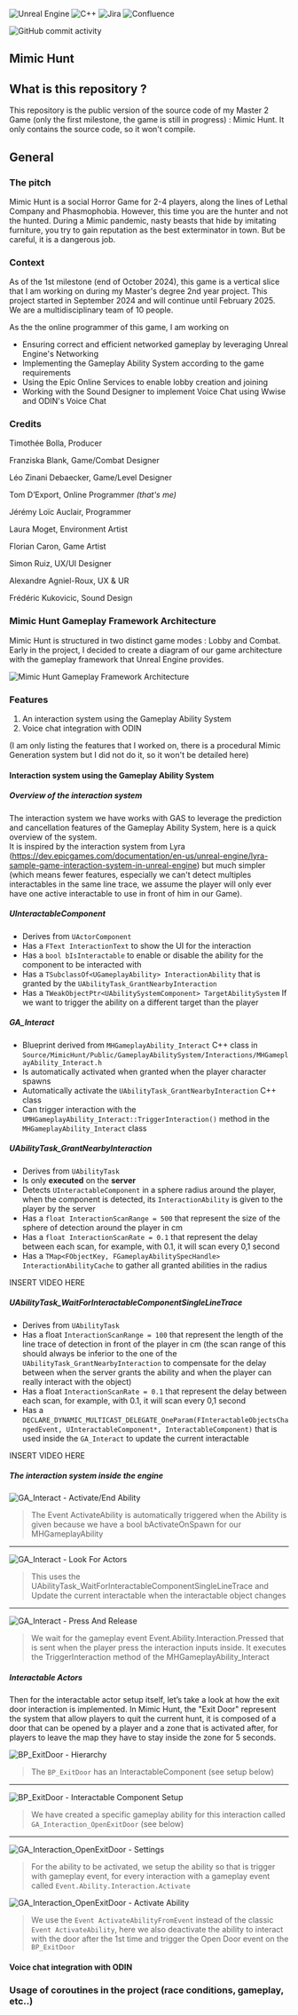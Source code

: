 ![Unreal Engine](https://img.shields.io/badge/unrealengine-%23313131.svg?style=for-the-badge&logo=unrealengine&logoColor=white)
![C++](https://img.shields.io/badge/c++-%2300599C.svg?style=for-the-badge&logo=c%2B%2B&logoColor=white)
![Jira](https://img.shields.io/badge/jira-%230A0FFF.svg?style=for-the-badge&logo=jira&logoColor=white)
![Confluence](https://img.shields.io/badge/confluence-%23172BF4.svg?style=for-the-badge&logo=confluence&logoColor=white)

![GitHub commit activity](https://img.shields.io/github/commit-activity/t/tomdexp/MimicHuntPublic?authorFilter=tomdexp&style=for-the-badge)

## Mimic Hunt

## What is this repository ?
This repository is the public version of the source code of my Master 2 Game (only the first milestone, the game is still in progress) : Mimic Hunt.
It only contains the source code, so it won't compile.

## General
### The pitch
Mimic Hunt is a social Horror Game for 2-4 players, along the lines of Lethal Company and Phasmophobia. 
However, this time you are the hunter and not the hunted. During a Mimic pandemic, nasty beasts that hide by imitating furniture, 
you try to gain reputation as the best exterminator in town. 
But be careful, it is a dangerous job.

### Context
As of the 1st milestone (end of October 2024), this game is a vertical slice that I am working on during my Master's degree 2nd year project.
This project started in September 2024 and will continue until February 2025.
We are a multidisciplinary team of 10 people. 

As the the online programmer of this game, I am working on
- Ensuring correct and efficient networked gameplay by leveraging Unreal Engine's Networking
- Implementing the Gameplay Ability System according to the game requirements
- Using the Epic Online Services to enable lobby creation and joining
- Working with the Sound Designer to implement Voice Chat using Wwise and ODIN's Voice Chat

### Credits
Timothée Bolla, Producer

Franziska Blank, Game/Combat Designer

Léo Zinani Debaecker, Game/Level Designer

Tom D’Export, Online Programmer _(that's me)_

Jérémy Loïc Auclair, Programmer

Laura Moget, Environment Artist

Florian Caron, Game Artist

Simon Ruiz, UX/UI Designer

Alexandre Agniel-Roux, UX & UR

Frédéric Kukovicic, Sound Design

### Mimic Hunt Gameplay Framework Architecture
Mimic Hunt is structured in two distinct game modes : Lobby and Combat.
Early in the project, I decided to create a diagram of our game architecture with the gameplay framework that Unreal Engine provides.

![Mimic Hunt Gameplay Framework Architecture](Content/mimichunt-gameplay-framework-architecture.png)

### Features
1. An interaction system using the Gameplay Ability System
2. Voice chat integration with ODIN

(I am only listing the features that I worked on, there is a procedural Mimic Generation system but I did not do it, so it won't be detailed here)


#### Interaction system using the Gameplay Ability System
##### Overview of the interaction system
The interaction system we have works with GAS to leverage the prediction and cancellation features of the Gameplay Ability System, 
here is a quick overview of the system.  
It is inspired by the interaction system from Lyra (https://dev.epicgames.com/documentation/en-us/unreal-engine/lyra-sample-game-interaction-system-in-unreal-engine) but much simpler 
(which means fewer features, especially we can't detect multiples interactables in the same line trace, we assume the player will only ever have one active interactable to use in 
front of him in our Game).
##### UInteractableComponent
* Derives from `UActorComponent`
* Has a `FText InteractionText` to show the UI for the interaction
* Has a `bool bIsInteractable` to enable or disable the ability for the component to be interacted with
* Has a `TSubclassOf<UGameplayAbility> InteractionAbility` that is granted by the `UAbilityTask_GrantNearbyInteraction`
* Has a `TWeakObjectPtr<UAbilitySystemComponent> TargetAbilitySystem` If we want to trigger the ability on a different target than the player

##### GA_Interact
* Blueprint derived from `MHGameplayAbility_Interact` C++ class in `Source/MimicHunt/Public/GameplayAbilitySystem/Interactions/MHGameplayAbility_Interact.h`
* Is automatically activated when granted when the player character spawns
* Automatically activate the `UAbilityTask_GrantNearbyInteraction` C++ class
* Can trigger interaction with the `UMHGameplayAbility_Interact::TriggerInteraction()` method in the `MHGameplayAbility_Interact` class

##### UAbilityTask_GrantNearbyInteraction
* Derives from `UAbilityTask`
* Is only **executed** on the **server**
* Detects `UInteractableComponent` in a sphere radius around the player, when the component is detected, its `InteractionAbility` is given to the player by the server
* Has a `float InteractionScanRange = 500` that represent the size of the sphere of detection around the player in cm
* Has a `float InteractionScanRate = 0.1` that represent the delay between each scan, for example, with 0.1, it will scan every 0,1 second
* Has a `TMap<FObjectKey, FGameplayAbilitySpecHandle> InteractionAbilityCache` to gather all granted abilities in the radius

INSERT VIDEO HERE

##### UAbilityTask_WaitForInteractableComponentSingleLineTrace
* Derives from `UAbilityTask`
* Has a float `InteractionScanRange = 100` that represent the length of the line trace of detection in front of the player in cm (the scan range of this should always be inferior to the one of the `UAbilityTask_GrantNearbyInteraction` to compensate for the delay between when the server grants the ability and when the player can really interact with the object)
* Has a float `InteractionScanRate = 0.1` that represent the delay between each scan, for example, with 0.1, it will scan every 0,1 second
* Has a `DECLARE_DYNAMIC_MULTICAST_DELEGATE_OneParam(FInteractableObjectsChangedEvent, UInteractableComponent*, InteractableComponent)` that is used inside the `GA_Interact` to update the current interactable

INSERT VIDEO HERE

##### The interaction system inside the engine
![GA_Interact - Activate/End Ability](Content/mimichunt-ga-interact-activate-end-ability.png)
> The Event ActivateAbility is automatically triggered when the Ability is given because we have a bool bActivateOnSpawn for our MHGameplayAbility
---
![GA_Interact - Look For Actors](Content/mimichunt-ga-interact-look-for-actors.png)
> This uses the UAbilityTask_WaitForInteractableComponentSingleLineTrace and Update the current interactable when the interactable object changes
---
![GA_Interact - Press And Release](Content/mimichunt-ga-interact-press-release.png)
> We wait for the gameplay event Event.Ability.Interaction.Pressed that is sent when the player press the interaction inputs inside. It executes the TriggerInteraction method of the MHGameplayAbility_Interact

##### Interactable Actors
Then for the interactable actor setup itself, let’s take a look at how the exit door interaction is implemented.
In Mimic Hunt, the "Exit Door" represent the system that allow players to quit the current hunt, 
it is composed of a door that can be opened by a player and a zone that is activated after,
for players to leave the map they have to stay inside the zone for 5 seconds.

![BP_ExitDoor - Hierarchy](Content/mimichunt-exit-door-hierarchy.png)
> The `BP_ExitDoor` has an InteractableComponent (see setup below)
---
![BP_ExitDoor - Interactable Component Setup](Content/mimichunt-exit-door-interactable-component.png)
> We have created a specific gameplay ability for this interaction called `GA_Interaction_OpenExitDoor` (see below)
---

![GA_Interaction_OpenExitDoor - Settings](Content/mimichunt-exit-door-trigger-gameplay-event.png)
> For the ability to be activated, we setup the ability so that is trigger with gameplay event, for every interaction with a gameplay event called `Event.Ability.Interaction.Activate`

![GA_Interaction_OpenExitDoor - Activate Ability](Content/mimichunt-exit-door-trigger-gameplay-ability-open-exit-door.png)
> We use the `Event ActivateAbilityFromEvent` instead of the classic `Event ActivateAbility`, here we also deactivate the ability to interact with the door after the 1st time and trigger the Open Door event on the `BP_ExitDoor`

#### Voice chat integration with ODIN
### Usage of coroutines in the project (race conditions, gameplay, etc..)